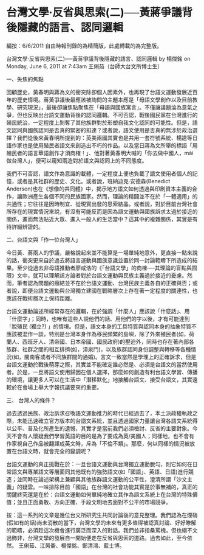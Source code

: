# 台灣文學‧反省與思索(二)──黃蔣爭議背後隱藏的語言、認同邏輯

編按：6/6/2011 自由時報刊錄的為精簡版，此處轉載的為完整版。
 
 
台灣文學‧反省與思索(二)──黃蔣爭議背後隱藏的語言、認同邏輯
by 楊傑銘 on Monday, June 6, 2011 at 7:43am
王俐茹（台師大台文所博士生）
 
 
一、失焦的焦點
 
回顧歷史，黃春明與蔣為文的衝突除卻個人因素外，也再現了台語文運動發展近百年的歷史情境。蔣黃爭議後最應該被詢問的主題本應是「母語文學創作以及目前教學、研究現況」，最後卻讓焦點聚焦在「母語與國族寓言」。不僅讓議題淪為意氣之爭，但也反映出台語文運動背後的認同邏輯。不可否認，戰後國民黨在台灣進行的殖民統治，一定程度上剝奪了其他族群對於形塑自我文化認同的可能性。但是，語文認同與國族認同是否真的緊密的扣連？或者說，語文使用是否真的無涉於政治選擇？我們從後來黃春明所提到的：英美兩國其實也是共用一套符號系統、楊逵等日語作家也是使用殖民者語文來創造出不朽的作品。以及當日蔣為文所舉的標語「用殖民者的語言華語創作才須商榷！」、他對著黃春明大喊的「你去做中國人，mài 做台灣人」，便可以窺知兩造對於語文與認同上的不同態度。
 
我們不可否認，語文作為意識的載體，一定程度上便也負載了語文使用者個人的記憶，或者是其社群的歷史、文化。或者說，班納迪克‧安德森(Benedict Anderson)也在《想像的共同體》中，揭示地方語文如何透過與印刷資本主義的合作，讓歐洲產生各個不同的民族國家。然而，理論的精闢並不在於「一體適用」的共通性；它往往是因時制宜、從現實出發的思索結晶。或者說，對於目前台灣社會所存在的現實情況來說，有沒有可能反而是因為語文運動與國族訴求太過於接近的關係，進而無法貼近大眾、進入一般人的生活當中？這其中的複雜關係，其實是有待詳細辨證的。
 
二、台語文與「作一位台灣人」
 
今日黃、蔣兩人的爭議，嚴格說起來並不能算是一場單純地意外，更直接一點來說的話，衝突更來自於過去將語言運動與國族意識並置於同一討論範疇下所造成的結果。至少從過去非母語推動者廖咸浩的《「台語文學」的商榷──其理論的盲點與囿限》文中，就可以理解該方論者對於台語文運動與民族主義過於接近的憂慮。然而，筆者認為問題的癥結並不在於台語文運動、台灣民族主義各自的正確與否；或者說，即便台語文運動與台灣獨立建國在戰略層次上存在著一定程度的關連性，也應該在戰術層次上保持距離。
 
台語文運動論述所經常存在的邏輯，在於強調「什麼人」應該說「什麼話」、用「什麼字」；同時，也唯有這些人說他們的話、用他們的字以後，才有可能達到「脫殖民 (獨立?) 」的情境。但是，語文本身的工具特質與認同本身的抽象特質不應該被混作一談，特別是台灣本身作為移民頻繁的島嶼，除了外來殖民者(如，荷蘭人、西班牙人、清帝國、日本帝國、國民政府)的壓迫外，同時也存在著內部各族群、社群之間的相互排擠(如，漳泉鬥)，以及族群認同身份調整與轉移等各種情況(如，閩南客或者不同族群間的通婚)。言文一致當然是學理上的正確訴求，但是台語文運動於戰後萌芽之際，其實並不能確定誰必然是、必須是台語文的當然使用者。於是，一旦將語文使用歸因在個人選擇，那麼如何創造有利台語文學習、傳播的環境，讓更多人可以在生活中「潛移默化」地接觸台語文、接受台語文，其實遠較於在會場上舉大字報抗議要來的重要。
 
三、 台灣人的條件？
 
過去透過民族、政治訴求召喚語文運動推力的時代已經過去了，本土派政權執政之際，未能迅速確立官方版本的台語文系統，並且透過國家力量讓台灣各語文系統得以公平、普及化所產生的遺憾，其實才是當前我們必須檢討、反省的主要對象。今天不會有人懷疑我們學習英語的目的是為了要成為英/美國人；同樣地，也不會有作家視自己作品被翻譯成英文時，斥為「不倫不類」。那麼，何以同樣的情況被放置在台語文時，就會完全的變調呢？
 
台語文運動的真正挑戰在於：一旦台語文運動與台灣獨立運動脫勾，則它如何在日常語文與專業語文等層面同其他既有的強勢語文(如「國語」、英語、日語)進行競逐；並同時在論述架構上兼顧與其他族群語文運動的公平性，澄清所謂「沙文主義」的疑雲。一味排除目前「國語」在台灣的社會功能其實是於事無補的，真正的關鍵終究還是在於：台語文運動如何單純地確立其作為語文系統上在台灣的特殊價值；並且正面勇敢、方向正確、手段文明地去面對不公平的市場競爭。
 
 
 
按：這一系列的文章是幾位台文所研究生共同討論後的意見整理。我們認為在煙硝(假如有的話)尚未消散的當下，台灣文學的未來有更多值得被認真討論、好好瞭解的範疇，必須趁這次機會進行廣泛而深入的對話。我們並非指桑罵槐，但也絕不文過飾非，台灣文學的發展自一開始便走在反省與思索的道路。過去如此，至今依然。
王俐茹、江昺崙、楊傑銘、鄭清鴻、藍士博。
